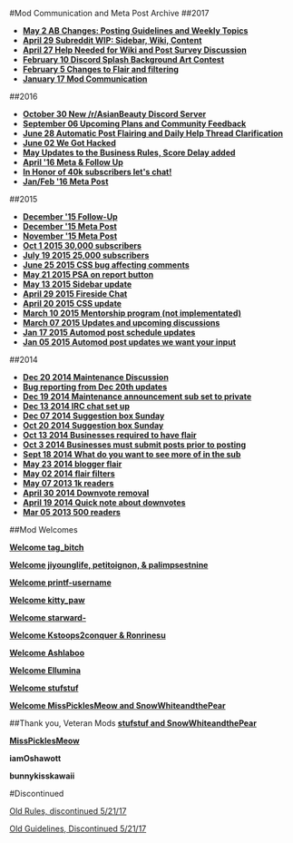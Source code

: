 #Mod Communication and Meta Post Archive
##2017
* [**May 2 AB Changes: Posting Guidelines and Weekly Topics**](https://www.reddit.com/r/AsianBeauty/comments/68uxll/mod_post_may_2017_ab_changes_announcement/?st=j2i1ak3f&sh=de094f67)
* [**April 29 Subreddit WIP: Sidebar, Wiki, Content**](https://www.reddit.com/r/AsianBeauty/comments/67z5n5/discussionsubreddit_wip_sidebar_wiki_content/?st=j2i1anch&sh=7b8e0ea2)
* [**April 27 Help Needed for Wiki and Post Survey Discussion**](https://www.reddit.com/r/AsianBeauty/comments/67q121/disucussion_help_needed_for_wikicommunity_and/?st=j2i1aow5&sh=a5874825)
* [**February 10 Discord Splash Background Art Contest**](https://www.reddit.com/r/AsianBeauty/comments/5taraq/mod_post_discord_splash_background_art_contest/)
* [**February 5 Changes to Flair and filtering**](https://www.reddit.com/r/AsianBeauty/comments/5sjnqx/mod_post_changes_to_flair_and_filtering/)
* [**January 17 Mod Communication**](https://www.reddit.com/r/AsianBeauty/comments/5ocyy4/mod_communication_2017_and_important_threads_we/)

##2016
* [**October 30 New /r/AsianBeauty Discord Server**](https://www.reddit.com/r/AsianBeauty/comments/5a7ent/new_rasianbeauty_discord_server/)
* [**September 06 Upcoming Plans and Community Feedback**](https://www.reddit.com/r/AsianBeauty/comments/51diqf/september_mod_communication_upcoming_plans_and/)
* [**June 28 Automatic Post Flairing and Daily Help Thread Clarification**](https://www.reddit.com/r/AsianBeauty/comments/4qdof8/automatic_post_flairing_and_daily_help_thread/)
* [**June 02 We Got Hacked**](https://www.reddit.com/r/AsianBeauty/comments/4m6ljf/we_got_hacked_everybody_sit_tight/)
* [**May Updates to the Business Rules, Score Delay added**](https://www.reddit.com/r/AsianBeauty/comments/4l5o7b/site_changes_updates_to_the_business_rules_and/)
* [**April '16 Meta & Follow Up**](https://www.reddit.com/r/AsianBeauty/comments/4drqly/april_meta_thread_follow_up_scheduled_posts_and/?ref=search_posts)
* [**In Honor of 40k subscribers let's chat!**](https://www.reddit.com/r/AsianBeauty/comments/4b6qiy/in_honor_of_40k_subscribers_lets_chat/)
* [**Jan/Feb '16 Meta Post**](https://redd.it/444e0z/)

##2015
* [**December '15 Follow-Up**](https://redd.it/3xo9u4/)
* [**December '15 Meta Post**](https://redd.it/3w0fh5/)
* [**November '15 Meta Post**](https://redd.it/3sfp1z/)
* [**Oct 1 2015 30,000 subscribers**](https://www.reddit.com/r/AsianBeauty/comments/3n2dk8/30k_subscribers/)
* [**July 19 2015 25,000 subscribers**](https://www.reddit.com/r/AsianBeauty/comments/3dtj9a/25000_subscribers/)
* [**June 25 2015 CSS bug affecting comments**](https://www.reddit.com/r/AsianBeauty/comments/3b2ytf/psa_css_bug_is_affecting_users_ability_to/)
* [**May 21 2015 PSA on report button**](https://www.reddit.com/r/AsianBeauty/comments/36rnzs/psa_the_report_button/)
* [**May 13 2015 Sidebar update**](https://www.reddit.com/r/AsianBeauty/comments/35wpho/omg_the_sidebar_got_updated/)
* [**April 29 2015 Fireside Chat**](https://www.reddit.com/r/AsianBeauty/comments/34at1q/fireside_chat/)
* [**April 20 2015 CSS update**](https://www.reddit.com/r/AsianBeauty/comments/33ab9b/minor_css_update/)
* [**March 10 2015 Mentorship program \(not implementated\)**](https://www.reddit.com/r/AsianBeauty/comments/2yixav/introducing_exemplars_the_vanguard_of_asian_beauty/)
* [**March 07 2015 Updates and upcoming discussions**](https://www.reddit.com/r/AsianBeauty/comments/2yb6un/psa_updates_and_upcoming_discussions/)
* [**Jan 17 2015 Automod post schedule updates**](https://www.reddit.com/r/AsianBeauty/comments/2sr9bn/auto_moderator_post_schedule_updates/)
* [**Jan 05 2015 Automod post updates we want your input**](https://www.reddit.com/r/AsianBeauty/comments/2rf234/automoderator_post_updates_we_want_your_input/)

##2014

* [**Dec 20 2014 Maintenance Discussion**](https://www.reddit.com/r/AsianBeauty/comments/2pxpts/maintenance_discussion/)
* [**Bug reporting from Dec 20th updates**](https://www.reddit.com/r/AsianBeauty/comments/2pxp3x/bug_reporting/)
* [**Dec 19 2014 Maintenance announcement sub set to private**](https://www.reddit.com/r/AsianBeauty/comments/2ptihn/this_is_not_a_drill_rasianbeauty_will_be_closing/)
* [**Dec 13 2014 IRC chat set up**](https://www.reddit.com/r/AsianBeauty/comments/2p81ua/rasianbeautys_new_irc_chat/)
* [**Dec 07 2014 Suggestion box Sunday**](https://www.reddit.com/r/AsianBeauty/comments/2oldft/suggestion_box_sunday_2/)
* [**Oct 20 2014 Suggestion box Sunday**](https://www.reddit.com/r/AsianBeauty/comments/2ie8u8/suggestion_box_sunday/)
* [**Oct 13 2014 Businesses required to have flair**](https://www.reddit.com/r/AsianBeauty/comments/2j35q4/update_businesses_are_required_to_identify/)
* [**Oct 3 2014 Businesses must submit posts prior to posting**](https://mp.reddit.com/r/AsianBeauty/comments/2i825o/update_all_businesses_and_business_related_posts/)
* [**Sept 18 2014 What do you want to see more of in the sub**](https://www.reddit.com/r/AsianBeauty/comments/2gsntj/feedback_wanted_what_do_you_want_to_see_more_of/)
* [**May 23 2014 blogger flair**](https://www.reddit.com/r/AsianBeauty/comments/26ayad/bloggers_please_read/)
* [**May 02 2014 flair filters**](https://www.reddit.com/r/AsianBeauty/comments/24lewo/i_threw_some_filters_up_but_perhaps_there_is_room/)
* [**May 07 2013 1k readers**](https://www.reddit.com/r/AsianBeauty/comments/1dwmwj/im_not_dead_also_check_it_our_sub_has_grown_to/)
* [**April 30 2014 Downvote removal**](https://www.reddit.com/r/AsianBeauty/comments/24etnz/update_where_have_all_the_downvotes_gone/)
* [**April 19 2014 Quick note about downvotes**](https://www.reddit.com/r/AsianBeauty/comments/23g9zj/mod_here_just_a_quick_note_about_downvotes_and/)
* [**Mar 05 2013 500 readers**](https://www.reddit.com/r/AsianBeauty/comments/19qhwh/wow_guys_look_500_readers_now_thanks_for_being_a/)



##Mod Welcomes

**[Welcome tag_bitch](https://www.reddit.com/r/AsianBeauty/comments/6duke7/sunday_528_announcement_survey_future_updates_and/)**

**[Welcome jiyounglife, petitoignon, & palimpsestnine](https://www.reddit.com/r/AsianBeauty/comments/5xbt88/welcome_our_three_new_mods_random_chat/)**

**[Welcome printf-username](https://www.reddit.com/r/AsianBeauty/comments/52f9ly/welcome_our_new_mod_uprintfusername/)**

**[Welcome kitty_paw](https://www.reddit.com/r/AsianBeauty/comments/4mjr5e/welcome_our_new_mod_kitty_paw/)**

**[Welcome starward-](https://www.reddit.com/r/AsianBeauty/comments/4gzcx0/announcing_our_new_mod_ustarward/)**

**[Welcome Kstoops2conquer & Ronrinesu]( https://www.reddit.com/r/AsianBeauty/comments/48rl9q/the_wait_is_over_we_have_chosen_new_mods_phew/)**

**[Welcome Ashlaboo](https://www.reddit.com/r/AsianBeauty/comments/3qoazk/please_welcome_our_newest_new_mod/)**

**[Welcome Ellumina](https://www.reddit.com/r/AsianBeauty/comments/3m8y2h/lets_welcome_to_our_new_mod_to_the_team/)**

**[Welcome stufstuf](https://www.reddit.com/r/AsianBeauty/comments/3100f3/announcement_moderator_stuff/)**

**[Welcome MissPicklesMeow and SnowWhiteandthePear](https://www.reddit.com/r/AsianBeauty/comments/2jqb3o/a_little_late_but_lets_welcome_two_new_moderators/)**

##Thank you, Veteran Mods
**[stufstuf and SnowWhiteandthePear](https://www.reddit.com/r/AsianBeauty/comments/3g6iqm/so_long_and_thanks_for_all_the_snails/)**

**[MissPicklesMeow](https://www.reddit.com/r/AsianBeauty/comments/3d6nzr/its_not_goodbye_its_see_you_later/)**

**iamOshawott**

**bunnykisskawaii**

#Discontinued

[Old Rules, discontinued 5/21/17](https://www.reddit.com/r/AsianBeauty/wiki/discontinuedrulesmay2017)

[Old Guidelines, Discontinued 5/21/17](https://www.reddit.com/r/AsianBeauty/wiki/discontinuedguidelinessmay2017)

